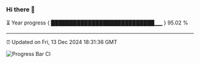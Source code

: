 ### Hi there 👋

⏳ Year progress { ████████████████████████████▁▁ } 95.02 %

---

⏰ Updated on Fri, 13 Dec 2024 18:31:36 GMT

![Progress Bar CI](https://github.com/ZhaoGui/ZhaoGui/workflows/Progress%20Bar%20CI/badge.svg)

